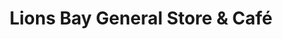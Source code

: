 ---
title: "Lions Bay General Store & Café"
url: /lions-bay/lions-bay-general-store-and-cafe/
shop: convenience
---